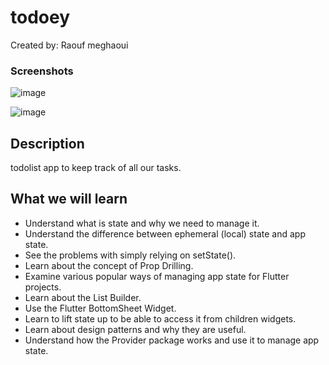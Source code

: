 # todoey
Created by: Raouf meghaoui

### Screenshots
![image](https://user-images.githubusercontent.com/72553155/200678264-917461ab-0351-4bc2-b106-4a90afa1c434.png)

![image](https://user-images.githubusercontent.com/72553155/200678825-7f55914b-d145-4241-a82f-f0d68a210c53.png)


## Description
 todolist app to keep track of all our tasks.

## What we will learn

- Understand what is state and why we need to manage it.
- Understand the difference between ephemeral (local) state and app state.
- See the problems with simply relying on setState().
- Learn about the concept of Prop Drilling.
- Examine various popular ways of managing app state for Flutter projects.
- Learn about the List Builder.
- Use the Flutter BottomSheet Widget.
- Learn to lift state up to be able to access it from children widgets.
- Learn about design patterns and why they are useful.
- Understand how the Provider package works and use it to manage app state.
